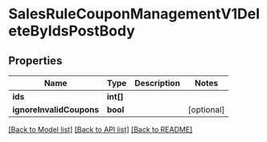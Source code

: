 # SalesRuleCouponManagementV1DeleteByIdsPostBody

## Properties
Name | Type | Description | Notes
------------ | ------------- | ------------- | -------------
**ids** | **int[]** |  | 
**ignoreInvalidCoupons** | **bool** |  | [optional] 

[[Back to Model list]](../README.md#documentation-for-models) [[Back to API list]](../README.md#documentation-for-api-endpoints) [[Back to README]](../README.md)


